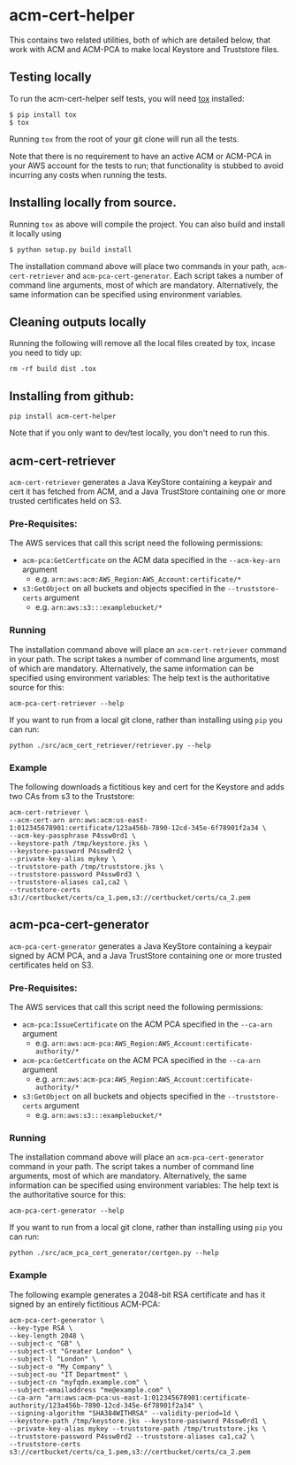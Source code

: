 # acm-cert-helper

This contains two related utilities, both of which are detailed below, that work with ACM
and ACM-PCA to make local Keystore and Truststore files.


## Testing locally

To run the acm-cert-helper self tests, you will need [tox](https://tox.readthedocs.io/en/latest/) installed:

```
$ pip install tox
$ tox
```

Running `tox` from the root of your git clone will run all the tests.

Note that there is no requirement to have an active ACM or ACM-PCA in your AWS account
for the tests to run; that functionality is stubbed to avoid incurring any
costs when running the tests.

## Installing locally from source.

Running `tox` as above will compile the project. You can also build and install it locally using

```
$ python setup.py build install
```

The installation command above will place two commands in your path, `acm-cert-retriever`  and
`acm-pca-cert-generator`.  Each script takes a number of command line arguments, most of 
which are mandatory. Alternatively, the same information can be specified using environment variables.


## Cleaning outputs locally

Running the following will remove all the local files created by tox, incase you need to tidy up:

```
rm -rf build dist .tox
```

## Installing from github:

`pip install acm-cert-helper`

Note that if you only want to dev/test locally, you don't need to run this.


## acm-cert-retriever
`acm-cert-retriever` generates a Java KeyStore containing a keypair and cert it has fetched 
from ACM, and a Java TrustStore containing one or more trusted certificates held on S3.


### Pre-Requisites:

The AWS services that call this script need the following permissions:

* `acm-pca:GetCertficate` on the ACM data specified in the `--acm-key-arn` argument
  - e.g. `arn:aws:acm:AWS_Region:AWS_Account:certificate/*`
* `s3:GetObject` on all buckets and objects specified in the `--truststore-certs` argument
  - e.g. `arn:aws:s3:::examplebucket/*`

### Running

The installation command above will place an `acm-cert-retriever` command in
your path. 
The script takes a number of command line arguments, most of which are mandatory. 
Alternatively, the same information can be specified using environment variables:
The help text is the authoritative source for this:

```
acm-pca-cert-retriever --help
```

If you want to run from a local git clone, rather than installing using `pip`
you can run:

`python ./src/acm_cert_retriever/retriever.py --help`

### Example

The following downloads a fictitious key and cert for the Keystore and adds two CAs from s3 to
the Truststore:

```
acm-cert-retriever \
--acm-cert-arn arn:aws:acm:us-east-1:012345678901:certificate/123a456b-7890-12cd-345e-6f78901f2a34 \
--acm-key-passphrase P4ssw0rd1 \
--keystore-path /tmp/keystore.jks \
--keystore-password P4ssw0rd2 \
--private-key-alias mykey \
--truststore-path /tmp/truststore.jks \
--truststore-password P4ssw0rd3 \
--truststore-aliases ca1,ca2 \
--truststore-certs s3://certbucket/certs/ca_1.pem,s3://certbucket/certs/ca_2.pem
```


## acm-pca-cert-generator
`acm-pca-cert-generator` generates a Java KeyStore containing a keypair signed
by ACM PCA, and a Java TrustStore containing one or more trusted certificates
held on S3.

### Pre-Requisites:

The AWS services that call this script need the following permissions:

* `acm-pca:IssueCertificate` on the ACM PCA specified in the `--ca-arn` argument
  - e.g. `arn:aws:acm-pca:AWS_Region:AWS_Account:certificate-authority/*`
* `acm-pca:GetCertficate` on the ACM PCA specified in the `--ca-arn` argument
  - e.g. `arn:aws:acm-pca:AWS_Region:AWS_Account:certificate-authority/*`
* `s3:GetObject` on all buckets and objects specified in the `--truststore-certs` argument
  - e.g. `arn:aws:s3:::examplebucket/*`

### Running

The installation command above will place an `acm-pca-cert-generator` command in
your path. 
The script takes a number of command line arguments, most of which are mandatory. 
Alternatively, the same information can be specified using environment variables:
The help text is the authoritative source for this:

```
acm-pca-cert-generator --help
```

If you want to run from a local git clone, rather than installing using `pip`
you can run:

`python ./src/acm_pca_cert_generator/certgen.py --help`

### Example

The following example generates a 2048-bit RSA certificate and has it signed by
an entirely fictitious ACM-PCA:

```
acm-pca-cert-generator \
--key-type RSA \
--key-length 2048 \
--subject-c "GB" \
--subject-st "Greater London" \
--subject-l "London" \
--subject-o "My Company" \
--subject-ou "IT Department" \
--subject-cn "myfqdn.example.com" \
--subject-emailaddress "me@example.com" \
--ca-arn "arn:aws:acm-pca:us-east-1:012345678901:certificate-authority/123a456b-7890-12cd-345e-6f78901f2a34" \
--signing-algorithm "SHA384WITHRSA" --validity-period=1d \
--keystore-path /tmp/keystore.jks --keystore-password P4ssw0rd1 \
--private-key-alias mykey --truststore-path /tmp/truststore.jks \
--truststore-password P4ssw0rd2 --truststore-aliases ca1,ca2 \
--truststore-certs s3://certbucket/certs/ca_1.pem,s3://certbucket/certs/ca_2.pem
```
